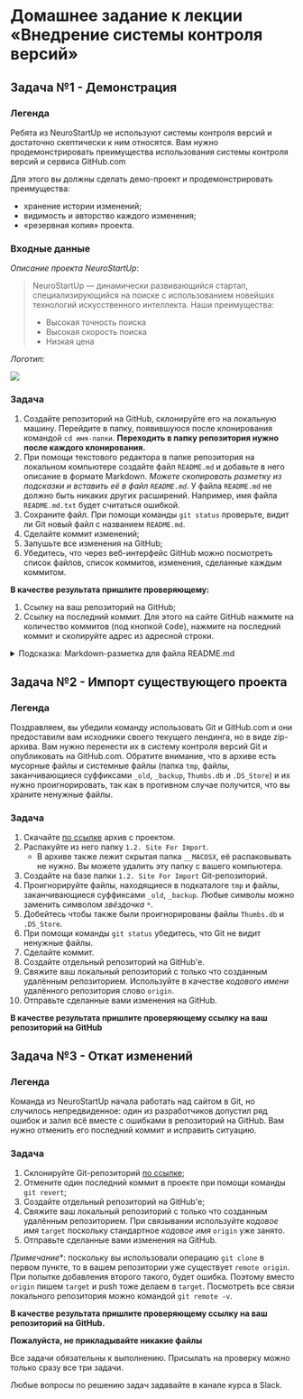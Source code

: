 # Домашнее задание к лекции «Внедрение системы контроля версий»

## Задача №1 - Демонстрация

### Легенда

Ребята из NeuroStartUp не используют системы контроля версий и достаточно скептически к ним относятся. Вам нужно продемонстрировать преимущества использования системы контроля версий и сервиса GitHub.com

Для этого вы должны сделать демо-проект и продемонстрировать преимущества:
* хранение истории изменений;
* видимость и авторство каждого изменения;
* «резервная копия» проекта.

### Входные данные

_Описание проекта NeuroStartUp_:
> NeuroStartUp — динамически развивающийся стартап, специализирующийся на поиске с использованием новейших технологий искусственного интеллекта.
> Наши преимущества:
> * Высокая точность поиска
> * Высокая скорость поиска
> * Низкая цена

_Логотип_:

![](https://netology-code.github.io/git-homeworks/introduction/assets/logo.png)

### Задача

1. Создайте репозиторий на GitHub, склонируйте его на локальную машину. Перейдите в папку, появившуюся после клонирования командой `cd имя-папки`. 
**Переходить в папку репозитория нужно после каждого клонирования.**
1. При помощи текстового редактора в папке репозитория на локальном компьютере создайте файл `README.md` и добавьте в него описание в формате Markdown. 
_Можете скопировать разметку из подсказки и вставить её в файл `README.md`._
У файла `README.md` не должно быть никаких других расширений. Например, имя файла `README.md.txt` будет считаться ошибкой.
1. Сохраните файл. При помощи команды `git status` проверьте, видит ли Git новый файл с названием `README.md`.
1. Сделайте коммит изменений; 
1. Запушьте все изменения на GitHub;
1. Убедитесь, что через веб-интерфейс GitHub можно посмотреть список файлов, список коммитов, изменения, сделанные каждым коммитом.

**В качестве результата пришлите проверяющему:** 
1. Ссылку на ваш репозиторий на GitHub;
1. Ссылку на последний коммит. Для этого на сайте GitHub нажмите на количество коммитов (под кнопкой <kbd>Code</kbd>), нажмите на последний коммит и скопируйте адрес из адресной строки.

<details>
    <summary>Подсказка: Markdown-разметка для файла README.md</summary>

```markdown
# NeuroStartUp

![](https://netology-code.github.io/git-homeworks/introduction/assets/logo.png)

*NeuroStartUp* — динамически развивающийся стартап, специализирующийся на поиске с использованием новейших технологий искусственного интеллекта.

Наши преимущества:
* Высокая точность поиска
* Высокая скорость поиска
* Низкая цена
```
</details>

## Задача №2 - Импорт существующего проекта

### Легенда

Поздравляем, вы убедили команду использовать Git и GitHub.com и они предоставили вам исходники своего текущего лендинга, но в виде zip-архива. Вам нужно перенести их в систему контроля версий Git и опубликовать на GitHub.com. Обратите внимание, что в архиве есть мусорные файлы и системные файлы (папка `tmp`, файлы, заканчивающиеся суффиксами `_old`, `_backup`, `Thumbs.db` и `.DS_Store`) и их нужно проигнорировать, так как в противном случае получится, что вы храните ненужные файлы.

### Задача

1. Скачайте [по ссылке](https://github.com/netology-code/git-homeworks/raw/master/introduction/src/neuro-startup.zip) архив с проектом.
1. Распакуйте из него папку `1.2. Site For Import`.
    * В архиве также лежит скрытая папка `__MACOSX`, её распаковывать не нужно. Вы можете удалить эту папку с вашего компьютера.
1. Создайте на базе папки `1.2. Site For Import` Git-репозиторий.
1. Проигнорируйте файлы, находящиеся в подкаталоге `tmp` и файлы, заканчивающиеся суффиксами `_old`, `_backup`. Любые символы можно заменить символом _звёздочка_ `*`.
1. Добейтесь чтобы также были проигнорированы файлы `Thumbs.db` и `.DS_Store`. 
1. При помощи команды `git status` убедитесь, что Git не видит ненужные файлы.
1. Сделайте коммит.
1. Создайте отдельный репозиторий на GitHub'е.
1. Свяжите ваш локальный репозиторий с только что созданным удалённым репозиторием. Используйте в качестве _кодового имени_ удалённого репозитория слово `origin`. 
1. Отправьте сделанные вами изменения на GitHub.

**В качестве результата пришлите проверяющему ссылку на ваш репозиторий на GitHub**


## Задача №3 - Откат изменений

### Легенда

Команда из NeuroStartUp начала работать над сайтом в Git, но случилось непредвиденное: один из разработчиков допустил ряд ошибок и залил всё вместе с ошибками в репозиторий на GitHub. Вам нужно отменить его последний коммит и исправить ситуацию.

### Задача

1. Склонируйте Git-репозиторий [по ссылке](https://github.com/netology-code/git-homeworks-neuro);
1. Отмените один последний коммит в проекте при помощи команды `git revert`;
1. Создайте отдельный репозиторий на GitHub'е;
1. Свяжите ваш локальный репозиторий с только что созданным удалённым репозиторием. При связывании используйте _кодовое имя_ `target` поскольку стандартное _кодовое имя_ `origin` уже занято. 
1. Отправьте сделанные вами изменения на GitHub.

*Примечание*\*: поскольку вы использовали операцию `git clone` в первом пункте, то в вашем репозитории уже существует `remote origin`. При попытке добавления второго такого, будет ошибка. Поэтому вместо `origin` пишем `target` и push тоже делаем в `target`. 
Посмотреть все связи локального репозитория можно командой `git remote -v`.

**В качестве результата пришлите проверяющему ссылку на ваш репозиторий на GitHub.**

**Пожалуйста, не прикладывайте никакие файлы**

Все задачи обязательны к выполнению. Присылать на проверку можно только сразу все три задачи.

Любые вопросы по решению задач задавайте в канале курса в Slack.
